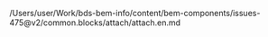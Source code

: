 /Users/user/Work/bds-bem-info/content/bem-components/issues-475@v2/common.blocks/attach/attach.en.md